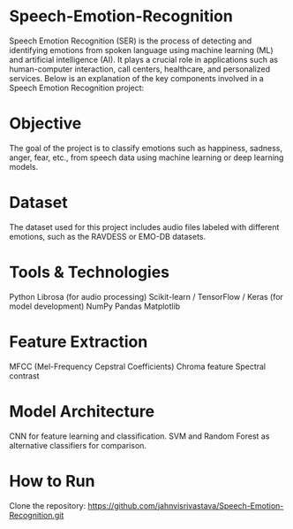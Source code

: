 # Speech-Emotion-Recognition

Speech Emotion Recognition (SER) is the process of detecting and identifying emotions from spoken language using machine learning (ML) and artificial intelligence (AI). It plays a crucial role in applications such as human-computer interaction, call centers, healthcare, and personalized services. Below is an explanation of the key components involved in a Speech Emotion Recognition project:

# Objective
   
The goal of the project is to classify emotions such as happiness, sadness, anger, fear, etc., from speech data using machine learning or deep learning models.

# Dataset

The dataset used for this project includes audio files labeled with different emotions, such as the RAVDESS or EMO-DB datasets.

# Tools & Technologies

Python
Librosa (for audio processing)
Scikit-learn / TensorFlow / Keras (for model development)
NumPy
Pandas
Matplotlib

# Feature Extraction

MFCC (Mel-Frequency Cepstral Coefficients)
Chroma feature
Spectral contrast

# Model Architecture

CNN for feature learning and classification.
SVM and Random Forest as alternative classifiers for comparison.

# How to Run

Clone the repository: https://github.com/jahnvisrivastava/Speech-Emotion-Recognition.git

